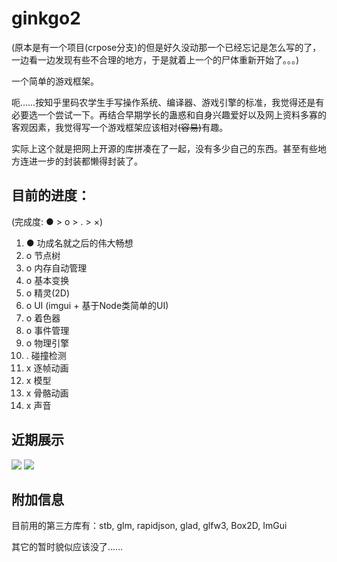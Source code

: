 # ginkgo2

(原本是有一个项目(crpose分支)的但是好久没动那一个已经忘记是怎么写的了，一边看一边发现有些不合理的地方，于是就着上一个的尸体重新开始了。。。)

一个简单的游戏框架。

呃……按知乎里码农学生手写操作系统、编译器、游戏引擎的标准，我觉得还是有必要选一个尝试一下。再结合早期学长的蛊惑和自身兴趣爱好以及网上资料多寡的客观因素，我觉得写一个游戏框架应该相对<del>(容易)</del>有趣。

实际上这个就是把网上开源的库拼凑在了一起，没有多少自己的东西。甚至有些地方连进一步的封装都懒得封装了。

## 目前的进度：

(完成度: ● > o > . > ×)

1. ● 功成名就之后的伟大畅想
1. o 节点树
1. o 内存自动管理
1. o 基本变换
1. o 精灵(2D)
1. o UI (imgui + 基于Node类简单的UI)
1. o 着色器
1. o 事件管理
1. o 物理引擎
1. . 碰撞检测
1. x 逐帧动画
1. x 模型
1. x 骨骼动画
1. x 声音

## 近期展示

![](https://qsyttkx.github.io/ginkgo2_phy_test.gif)
![](https://qsyttkx.github.io/ginkgo2_imgui.png)

## 附加信息

目前用的第三方库有：stb, glm, rapidjson, glad, glfw3, Box2D, ImGui

其它的暂时貌似应该没了……
